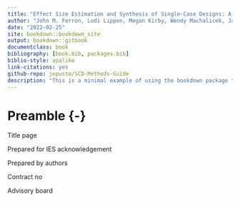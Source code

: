 ```yaml
--- 
title: "Effect Size Estimation and Synthesis of Single-Case Designs: A Methods Guide"
author: "John M. Ferron, Lodi Lippen, Megan Kirby, Wendy Machalicek, James Pustejovsky, and Man Chen"
date: "2022-02-25"
site: bookdown::bookdown_site
output: bookdown::gitbook
documentclass: book
bibliography: [book.bib, packages.bib]
biblio-style: apalike
link-citations: yes
github-repo: jepusto/SCD-Methods-Guide
description: "This is a minimal example of using the bookdown package to write a book. The output format for this example is bookdown::gitbook."
---
```


# Preamble {-}



Title page 

Prepared for IES acknowledgement

Prepared by authors

Contract no

Advisory board


